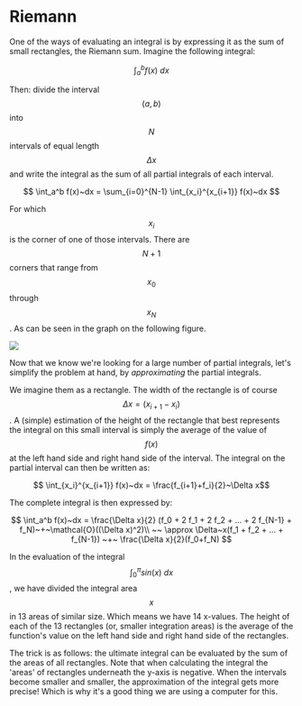 # Riemann

One of the ways of evaluating an integral is by expressing it as the sum of small rectangles, the Riemann sum. Imagine the following integral:

$$ \int_a^b f(x)~dx $$

Then: divide the interval $$ (a,b) $$ into $$N$$ intervals of equal length $$\Delta x$$ and write the integral as the sum of all partial integrals of each interval.

$$ \int_a^b f(x)~dx = \sum_{i=0}^{N-1} \int_{x_i}^{x_{i+1}} f(x)~dx ​$$

For which $$x_i$$ is the corner of one of those intervals. There are $$N+1$$ corners that range from $$ x_0 $$ through $$x_{N}$$. As can be seen in the graph on the following figure.

![](RiemannExample.png)

Now that we know we're looking for a large number of partial integrals, let's simplify the problem at hand, by *approximating* the partial integrals.

We imagine them as a rectangle. The width of the rectangle is of course $$ \Delta x = (x_{i+1} - x_{i})$$. A (simple) estimation of the height of the rectangle that best represents the integral on this small interval is simply the average of the value of $$f(x)$$ at the left hand side and right hand side of the interval. The integral on the partial interval can then be written as:

$$ \int_{x_i}^{x_{i+1}} f(x)~dx = \frac{f_{i+1}+f_i}{2}~\Delta x$$

The complete integral is then expressed by:

$$ \int_a^b f(x)~dx = \frac{\Delta x}{2} (f_0 + 2 f_1 + 2 f_2 + ... +  2 f_{N-1} + f_N)~+~\mathcal{O}((\Delta x)^2)\\
                       ~~ \approx \Delta~x(f_1 + f_2 + ... +  f_{N-1}) ~+~ \frac{\Delta x}{2}(f_0+f_N) $$

In the evaluation of the integral $$ \int_{0}^{\pi}sin(x)~dx$$, we have divided the integral area $$x$$ in 13 areas of similar size. Which means we have 14 x-values. The height of each of the 13 rectangles (or, smaller integration areas) is the average of the function's value on the left hand side and right hand side of the rectangles. 

The trick is as follows: the ultimate integral can be evaluated by the sum of the areas of all rectangles. Note that when calculating the integral the 'areas' of rectangles underneath the y-axis is negative. When the intervals become smaller and smaller, the approximation of the integral gets more precise! Which is why it's a good thing we are using a computer for this.
